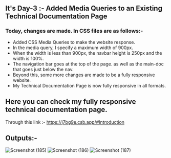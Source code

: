 ## It's Day-3 :- Added Media Queries to an Existing Technical Documentation Page

### Today, changes are made. In CSS files are as follows:-

- Added CSS Media Queries to make the website response.
- In the media query, I specify a maximum width of 900px.
- When the width is less than 900px, the navbar height is 250px and the width is 100%. 
- The navigation bar goes at the top of the page. as well as the main-doc that goes just below the nav.
- Beyond this, some more changes are made to be a fully responsive website.
- My Technical Documentation Page is now fully responsive in all formats.

## Here you can check my fully responsive technical documentation page.
Through this link :- https://j7bg9e.csb.app/#Introduction

## Outputs:-
![Screenshot (185)](https://user-images.githubusercontent.com/93045673/177608774-ee54d2d8-3b83-4b77-a636-eff70400f3bb.png)
![Screenshot (186)](https://user-images.githubusercontent.com/93045673/177609088-60fa1f3e-105a-4569-8688-f4e4609a6e60.png)
![Screenshot (187)](https://user-images.githubusercontent.com/93045673/177609142-d898e05d-5822-43ba-aaae-a95a806f5203.png)

